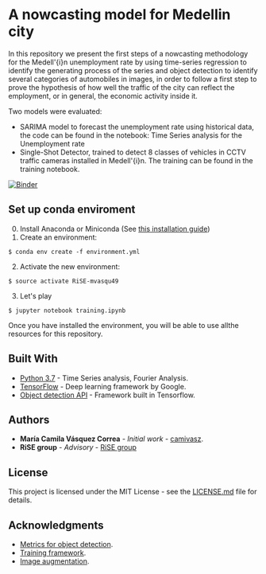 # A nowcasting model for Medellin city

In this repository we present the first steps of a nowcasting methodology for the Medell\'{i}n unemployment rate by
using time-series regression to identify the generating process of the series and object detection to identify
several categories of automobiles in images, in order to follow a first step to prove the hypothesis of how well
the traffic of the city can reflect the employment, or in general, the economic activity inside it. 

Two models were evaluated: 
* SARIMA model to forecast the unemployment rate using historical data, the code can be found in the notebook: Time Series analysis for the Unemployment rate
* Single-Shot Detector, trained to detect 8 classes of vehicles in CCTV traffic cameras installed in Medell\'{i}n. The training can be found in the training notebook.

[![Binder](https://mybinder.org/badge_logo.svg)](https://mybinder.org/v2/gh/CamiVasz/Nowcasting/master)

## Set up conda enviroment
0. Install Anaconda or Miniconda (See [this installation guide](https://conda.io/docs/user-guide/install/index.html))
1. Create an environment:
```
$ conda env create -f environment.yml
```
2. Activate the new environment:
```
$ source activate RiSE-mvasqu49
```
3. Let's play
```
$ jupyter notebook training.ipynb
```
Once you have installed the environment, you will be able to use allthe resources for this repository.

## Built With

* [Python 3.7](https://www.python.org/) - Time Series analysis, Fourier Analysis. 
* [TensorFlow](https://www.tensorflow.org/) - Deep learning framework by Google.
* [Object detection API](https://github.com/tensorflow/models/tree/master/research/object_detection) - Framework built in Tensorflow.

## Authors

* **María Camila Vásquez Correa** - *Initial work* - [camivasz](https://github.com/camivasz).
* **RiSE group** - *Advisory* - [RiSE group](https://github.com/Rise-group)

## License

This project is licensed under the MIT License - see the [LICENSE.md](LICENSE.md) file for details.

## Acknowledgments

* [Metrics for object detection](https://github.com/rafaelpadilla/Object-Detection-Metrics).
* [Training framework](https://github.com/EdjeElectronics/TensorFlow-Object-Detection-API-Tutorial-Train-Multiple-Objects-Windows-10).
* [Image augmentation](https://github.com/aleju/imgaug).
